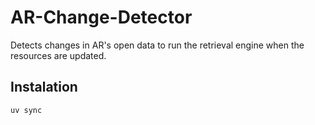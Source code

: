 # AR-Change-Detector

Detects changes in AR's open data to run the retrieval engine when the resources are updated.

## Instalation

```bash
uv sync
```
